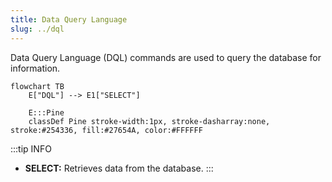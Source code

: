 ```yaml
---
title: Data Query Language
slug: ../dql
---
```


Data Query Language (DQL) commands are used to query the database for information.

```mermaid
flowchart TB
    E["DQL"] --> E1["SELECT"]

    E:::Pine
    classDef Pine stroke-width:1px, stroke-dasharray:none, stroke:#254336, fill:#27654A, color:#FFFFFF
```

:::tip INFO

- **SELECT:** Retrieves data from the database.
  :::
